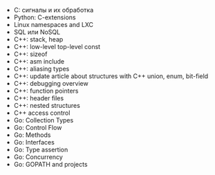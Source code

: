 * C: сигналы и их обработка
* Python: C-extensions
* Linux namespaces and LXC
* SQL или NoSQL
* C++: stack, heap
* C++: low-level top-level const
* C++: sizeof
* C++: asm include
* C++: aliasing types
* C++: update article about structures with C++ union, enum, bit-field
* C++: debugging overview
* C++: function pointers
* C++: header files
* C++: nested structures
* C++ access control
* Go: Collection Types
* Go: Control Flow
* Go: Methods
* Go: Interfaces
* Go: Type assertion
* Go: Concurrency
* Go: GOPATH and projects
